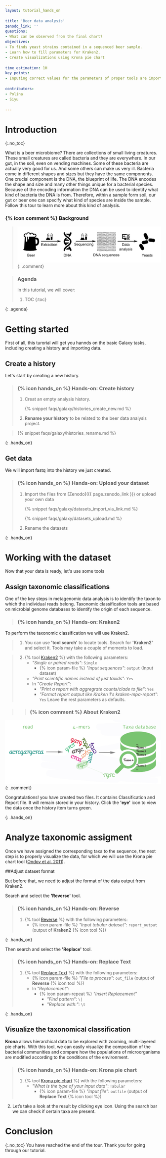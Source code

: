```yaml
---
layout: tutorial_hands_on

title: 'Beer data analysis'
zenodo_link: ''
questions:
- What can be observed from the final chart?
objectives:
- To finds yeast strains contained in a sequenced beer sample.
- Learn how to fill parameters for Kraken2, 
- Create visualizations using Krona pie chart

time_estimation: 1H
key_points:
- Inputing correct values for the parameters of proper tools are important

contributors:
- Polina
- Siyu

---
```



# Introduction
{:.no_toc}

<!-- This is a comment. -->

What is a beer microbiome? There are collections of small living
creatures. These small creatures are called bacteria and they are
everywhere. In our gut, in the soil, even on vending machines. Some of these bacteria are actually very good for us. And some others can make us very ill. Bacteria come in different shapes and sizes but they have the same components. One crucial component is the DNA, the blueprint of life. The DNA encodes the shape and size and many other things unique for a bacterial species. Because of the encoding information the DNA can be used to identify what kind of bacteria the DNA is from. Therefore, within a sample form soil, our gut or beer one can specify what kind of species are inside the sample. Follow this tour to learn more about this kind of analysis.

### {% icon comment %} Background

>   ![The beerDeCoded process](../../images/beerprocess.png "The beerDeCoded process contains 3 consistent steps. The first step is DNA extraction from beer. Then, this DNA can be sequenced. That means that we can obtain the sequence of nucleotides for this specific DNA. Finally, we have to analyze received data in order to know which organisms this DNA is from.")
{: .comment}

> ### Agenda
>
> In this tutorial, we will cover:
>
> 1. TOC
> {:toc}
>
{: .agenda}

# Getting started

First of all, this turorial will get you hannds on the basic Galaxy tasks, including creating a history and importing data.

## Create a history

Let's start by creating a new history.

> ### {% icon hands_on %} Hands-on: Create history
>
> 1. Creat an empty analysis history.
>
>    {% snippet faqs/galaxy/histories_create_new.md %}
>
> 2. **Rename your history** to be related to the beer data analysis project. 

>    {% snippet faqs/galaxy/histories_rename.md %}
>
{: .hands_on}
 

## Get data

 We will import fastq into the history we just created.

> ### {% icon hands_on %} Hands-on: Upload your dataset
>
> 1. Import the files from [Zenodo]({{ page.zenodo_link }}) or upload your own data
>
>    {% snippet faqs/galaxy/datasets_import_via_link.md %}
>
>    {% snippet faqs/galaxy/datasets_upload.md %}
>
> 2. Rename the datasets

{: .hands_on}

# Working with the dataset

Now that your data is ready, let's use some tools

## Assign taxonomic classifications 

One of the key steps in metagenomic data analysis is to identify the taxon to which the individual reads belong. Taxonomic classification tools are based on microbial genome databases to identify the origin of each sequence.

> ### {% icon hands_on %} Hands-on: Kraken2

To perform the taxonomic classification we will use Kraken2. 

> 1.  You can use <b>'tool search'</b> to locate tools. Search for <b>'Kraken2'</b> and select it. Tools may take a couple of moments to load.

> 2. {% tool [Kraken2](toolshed.g2.bx.psu.edu/repos/iuc/kraken2/kraken2/2.0.8_beta+galaxy0) %} with the following parameters:
>    - *"Single or paired reads"*: `Single`
>        - {% icon param-file %} *"Input sequences"*: `output` (Input dataset)
>    - *"Print scientific names instead of just taxids"*: `Yes`
>    - In *"Create Report"*:
>        - *"Print a report with aggregrate counts/clade to file"*: `Yes`
>        - *"Format report output like Kraken 1's kraken-mpa-report"*: `Yes`
> Leave the rest parameters as defaults.

>    > ### {% icon comment %} About Kraken2
>    >
![Kraken2](../../images/kraken2.jpg "This tool uses the minimizer method to sample the k-mers (all the read’s subsequences of length k) in a deterministic fashion in order to reduce memory constumption and processing time. In addition, it masks low-complexity sequences from reference sequences by using dustmasker.")
{: .comment}

 Congratulations! you have created two files. It contains Classification and Report file. It will remain stored in your history. Click the <b>'eye'</b> icon to view the data once the history item turns green.
>
{: .hands_on}

# Analyze taxonomic assigment

 Once we have assigned the corresponding taxa to the sequence, the next step is to properly visualize the data, for which we will use the Krona pie chart tool (<a href="https://doi.org/10.1186/1471-2105-12-385">Ondov et al. 2011</a>).

##Adjust dataset format

But before that, we need to adjust the format of the data output from Kraken2.

Search and select the <b>'Reverse'</b> tool.

> ### {% icon hands_on %} Hands-on: Reverse
>
> 1. {% tool [Reverse](toolshed.g2.bx.psu.edu/repos/iuc/datamash_reverse/datamash_reverse/1.1.0) %} with the following parameters:
>    - {% icon param-file %} *"Input tabular dataset"*: `report_output` (output of **Kraken2** {% icon tool %})
>
{: .hands_on}

Then search and select the <b>'Replace'</b> tool.

> ### {% icon hands_on %} Hands-on: Replace Text
>
> 1. {% tool [Replace Text](toolshed.g2.bx.psu.edu/repos/bgruening/text_processing/tp_replace_in_line/1.1.2) %} with the following parameters:
>    - {% icon param-file %} *"File to process"*: `out_file` (output of **Reverse** {% icon tool %})
>    - In *"Replacement"*:
>        - {% icon param-repeat %} *"Insert Replacement"*
>            - *"Find pattern"*: `\|`
>            - *"Replace with:"*: `\t`
>
{: .hands_on}


## Visualize the taxonomical classification  

<b>Krona</b> allows hierarchical data to be explored with zooming, multi-layered pie charts. With this tool, we can easily visualize the composition of the bacterial communities and compare how the populations of microorganisms are modified according to the conditions of the environment.

> ### {% icon hands_on %} Hands-on: Krona pie chart
>
> 1. {% tool [Krona pie chart](toolshed.g2.bx.psu.edu/repos/crs4/taxonomy_krona_chart/taxonomy_krona_chart/2.6.1.1) %} with the following parameters:
>    - *"What is the type of your input data"*: `Tabular`
>        - {% icon param-file %} *"Input file"*: `outfile` (output of **Replace Text** {% icon tool %})
>
  2. Let’s take a look at the result by clicking eye icon. Using the search bar we can check if certain taxa are present.


# Conclusion
{:.no_toc}
You have reached the end of the tour. Thank you for going through our tutorial.